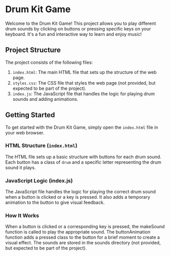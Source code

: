 # Drum Kit Game

Welcome to the Drum Kit Game! This project allows you to play different drum sounds by clicking on buttons or pressing specific keys on your keyboard. It's a fun and interactive way to learn and enjoy music!

## Project Structure

The project consists of the following files:

1. `index.html`: The main HTML file that sets up the structure of the web page.
2. `styles.css`: The CSS file that styles the web page (not provided, but expected to be part of the project).
3. `index.js`: The JavaScript file that handles the logic for playing drum sounds and adding animations.

## Getting Started

To get started with the Drum Kit Game, simply open the `index.html` file in your web browser.

### HTML Structure (`index.html`)

The HTML file sets up a basic structure with buttons for each drum sound. Each button has a class of `drum` and a specific letter representing the drum sound it plays.





### JavaScript Logic (index.js)
The JavaScript file handles the logic for playing the correct drum sound when a button is clicked or a key is pressed. It also adds a temporary animation to the button to give visual feedback.

### How It Works

When a button is clicked or a corresponding key is pressed, the makeSound function is called to play the appropriate sound.
The buttonAnimation function adds a pressed class to the button for a brief moment to create a visual effect.
The sounds are stored in the sounds directory (not provided, but expected to be part of the project).
